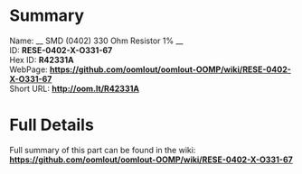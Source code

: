 
Summary
=================
  
Name: __ SMD (0402) 330 Ohm Resistor 1% __    
ID: __RESE-0402-X-O331-67__   
Hex ID: __R42331A__   
WebPage: __https://github.com/oomlout/oomlout-OOMP/wiki/RESE-0402-X-O331-67__   
Short URL: __http://oom.lt/R42331A__   

Full Details
==========================
Full summary of this part can be found in the wiki:   
__https://github.com/oomlout/oomlout-OOMP/wiki/RESE-0402-X-O331-67__    

